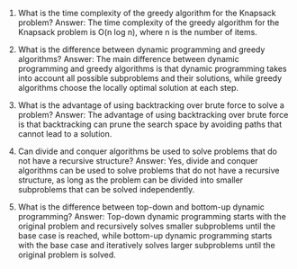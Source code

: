 1) What is the time complexity of the greedy algorithm for the Knapsack problem?
Answer: The time complexity of the greedy algorithm for the Knapsack problem is O(n log n), where n is the number of items.

2) What is the difference between dynamic programming and greedy algorithms?
Answer: The main difference between dynamic programming and greedy algorithms is that dynamic programming takes into account all possible subproblems and their solutions, while greedy algorithms choose the locally optimal solution at each step.

3) What is the advantage of using backtracking over brute force to solve a problem?
Answer: The advantage of using backtracking over brute force is that backtracking can prune the search space by avoiding paths that cannot lead to a solution.

4) Can divide and conquer algorithms be used to solve problems that do not have a recursive structure?
Answer: Yes, divide and conquer algorithms can be used to solve problems that do not have a recursive structure, as long as the problem can be divided into smaller subproblems that can be solved independently.

5) What is the difference between top-down and bottom-up dynamic programming?
Answer: Top-down dynamic programming starts with the original problem and recursively solves smaller subproblems until the base case is reached, while bottom-up dynamic programming starts with the base case and iteratively solves larger subproblems until the original problem is solved.